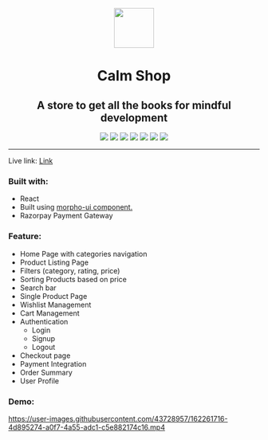 <p align="center"><img src="https://yifgzyyqlpgydlzwcsaj.supabase.in/storage/v1/object/public/calm-shop-books/calm-shop-logo.png" height="80"/></p>

<h1 align="center">Calm Shop</h1>

<h2 align="center">A store to get all the books for mindful development</h2>

<p align="center">
<img src="https://img.shields.io/badge/React-20232A?style=for-the-badge&logo=react&logoColor=61DAFB"/ >
<img src="https://img.shields.io/badge/eslint-3A33D1?style=for-the-badge&logo=eslint&logoColor=white"/>
<img src="https://img.shields.io/badge/prettier-1A2C34?style=for-the-badge&logo=prettier&logoColor=F7BA3E"/>
<img src="https://img.shields.io/badge/JavaScript-323330?style=for-the-badge&logo=javascript&logoColor=F7DF1E"/>
<img src="https://img.shields.io/badge/CSS3-1572B6?style=for-the-badge&logo=css3&logoColor=white" />
<img src="https://img.shields.io/badge/Visual_Studio_Code-0078D4?style=for-the-badge&logo=visual%20studio%20code&logoColor=white" />
<img src="https://img.shields.io/badge/Vercel-000000?style=for-the-badge&logo=vercel&logoColor=white" />
</p>

---

Live link: [Link](https://calm-shop.vercel.app/)

### Built with: 
- React
- Built using [morpho-ui component.](https://morpho-ui-css-docs.netlify.app)
- Razorpay Payment Gateway

### Feature: 
- Home Page with categories navigation
- Product Listing Page
- Filters (category, rating, price)
- Sorting Products based on price
- Search bar
- Single Product Page
- Wishlist Management
- Cart Management
- Authentication
  - Login
  - Signup
  - Logout
- Checkout page
- Payment Integration
- Order Summary
- User Profile

### Demo: 
https://user-images.githubusercontent.com/43728957/162261716-4d895274-a0f7-4a55-adc1-c5e882174c16.mp4


